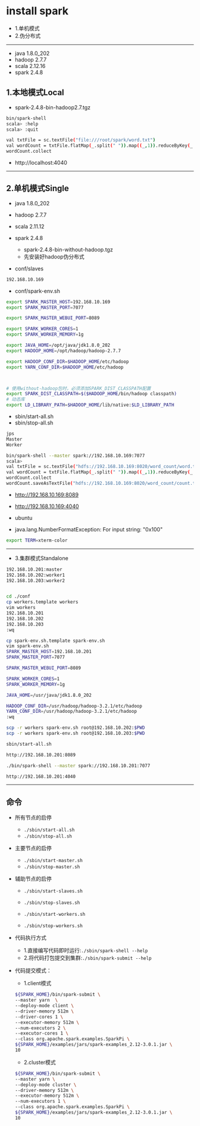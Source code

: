 



# install spark

- 1.单机模式
- 2.伪分布式

---
- java 1.8.0_202
- hadoop 2.7.7
- scala 2.12.16
- spark 2.4.8

## 1.本地模式Local
- spark-2.4.8-bin-hadoop2.7.tgz
```sh
bin/spark-shell
scala> :help
scala> :quit

val txtFile = sc.textFile("file:///root/spark/word.txt")
val wordCount = txtFile.flatMap(_.split(" ")).map((_,1)).reduceByKey(_ + _)
wordCount.collect
```
- http://localhost:4040

---



## 2.单机模式Single
>

- java 1.8.0_202
- hadoop 2.7.7
- scala 2.11.12
- spark 2.4.8
    - spark-2.4.8-bin-without-hadoop.tgz
    - 先安装好hadoop伪分布式


- conf/slaves
```sh
192.168.10.169
```

- conf/spark-env.sh
```sh
export SPARK_MASTER_HOST=192.168.10.169
export SPARK_MASTER_PORT=7077

export SPARK_MASTER_WEBUI_PORT=8089

export SPARK_WORKER_CORES=1
export SPARK_WORKER_MEMORY=1g

export JAVA_HOME=/opt/java/jdk1.8.0_202
export HADOOP_HOME=/opt/hadoop/hadoop-2.7.7

export HADOOP_CONF_DIR=$HADOOP_HOME/etc/hadoop
export YARN_CONF_DIR=$HADOOP_HOME/etc/hadoop



# 使用without-hadoop包时，必须添加SPARK_DIST_CLASSPATH配置
export SPARK_DIST_CLASSPATH=$($HADOOP_HOME/bin/hadoop classpath)
# 动态库
export LD_LIBRARY_PATH=$HADOOP_HOME/lib/native:$LD_LIBRARY_PATH


```
- sbin/start-all.sh
- sbin/stop-all.sh

```sh
jps
Master
Worker

bin/spark-shell --master spark://192.168.10.169:7077
scala>
val txtFile = sc.textFile("hdfs://192.168.10.169:8020/word_count/word.txt")
val wordCount = txtFile.flatMap(_.split(" ")).map((_,1)).reduceByKey(_ + _)
wordCount.collect
wordCount.saveAsTextFile("hdfs://192.168.10.169:8020/word_count/count.txt")

```
- http://192.168.10.169:8089
- http://192.168.10.169:4040


- ubuntu
- java.lang.NumberFormatException: For input string: "0x100"
```sh
export TERM=xterm-color
```

---
- 3.集群模式Standalone

```sh
192.168.10.201:master
192.168.10.202:worker1
192.168.10.203:worker2


cd ./conf
cp workers.template workers
vim workers
192.168.10.201
192.168.10.202
192.168.10.203
:wq

cp spark-env.sh.template spark-env.sh
vim spark-env.sh
SPARK_MASTER_HOST=192.168.10.201
SPARK_MASTER_PORT=7077

SPARK_MASTER_WEBUI_PORT=8089

SPARK_WORKER_CORES=1
SPARK_WORKER_MEMORY=1g

JAVA_HOME=/usr/java/jdk1.8.0_202

HADOOP_CONF_DIR=/usr/hadoop/hadoop-3.2.1/etc/hadoop
YARN_CONF_DIR=/usr/hadoop/hadoop-3.2.1/etc/hadoop
:wq

scp -r workers spark-env.sh root@192.168.10.202:$PWD
scp -r workers spark-env.sh root@192.168.10.203:$PWD

sbin/start-all.sh

http://192.168.10.201:8089

./bin/spark-shell --master spark://192.168.10.201:7077

http://192.168.10.201:4040

```




---
## 命令

- 所有节点的启停
    - `./sbin/start-all.sh`
    - `./sbin/stop-all.sh`

- 主要节点的启停
    - `./sbin/start-master.sh`
    - `./sbin/stop-master.sh`


- 辅助节点的启停
    - `./sbin/start-slaves.sh`
    - `./sbin/stop-slaves.sh`

    - `./sbin/start-workers.sh`
    - `./sbin/stop-workers.sh`


- 代码执行方式
    - 1.直接编写代码即时运行:`./sbin/spark-shell --help`
    - 2.将代码打包提交到集群:`./sbin/spark-submit --help`



- 代码提交模式：
    - 1.client模式
    ```sh
    ${SPARK_HOME}/bin/spark-submit \
    --master yarn  \
    --deploy-mode client \
    --driver-memory 512m \
    --driver-cores 1 \
    --executor-memory 512m \
    --num-executors 2 \
    --executor-cores 1 \
    --class org.apache.spark.examples.SparkPi \
    ${SPARK_HOME}/examples/jars/spark-examples_2.12-3.0.1.jar \
    10
    ```

    - 2.cluster模式
    ```sh
    ${SPARK_HOME}/bin/spark-submit \
    --master yarn \
    --deploy-mode cluster \
    --driver-memory 512m \
    --executor-memory 512m \
    --num-executors 1 \
    --class org.apache.spark.examples.SparkPi \
    ${SPARK_HOME}/examples/jars/spark-examples_2.12-3.0.1.jar \
    10
    ```